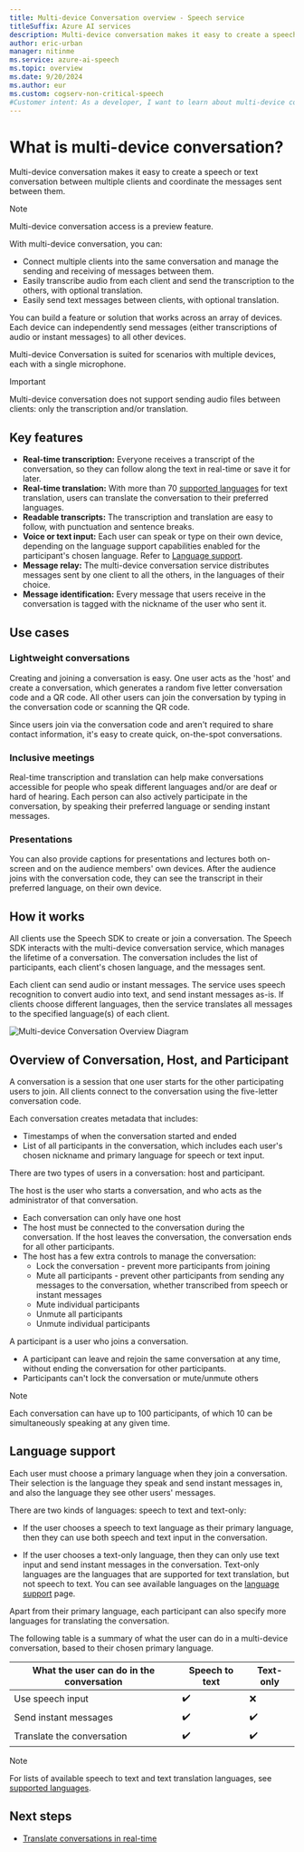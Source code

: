 ```yaml
---
title: Multi-device Conversation overview - Speech service
titleSuffix: Azure AI services
description: Multi-device conversation makes it easy to create a speech or text conversation between multiple clients and coordinate the messages that are sent between them.
author: eric-urban
manager: nitinme
ms.service: azure-ai-speech
ms.topic: overview
ms.date: 9/20/2024
ms.author: eur
ms.custom: cogserv-non-critical-speech
#Customer intent: As a developer, I want to learn about multi-device conversation in the Speech service.
---
```


# What is multi-device conversation?

Multi-device conversation makes it easy to create a speech or text conversation between multiple clients and coordinate the messages sent between them.

> [!NOTE]
> Multi-device conversation access is a preview feature.

With multi-device conversation, you can:

- Connect multiple clients into the same conversation and manage the sending and receiving of messages between them.
- Easily transcribe audio from each client and send the transcription to the others, with optional translation.
- Easily send text messages between clients, with optional translation.

You can build a feature or solution that works across an array of devices. Each device can independently send messages (either transcriptions of audio or instant messages) to all other devices.

Multi-device Conversation is suited for scenarios with multiple devices, each with a single microphone.

>[!IMPORTANT]
> Multi-device conversation does not support sending audio files between clients: only the transcription and/or translation.

## Key features

- **Real-time transcription:** Everyone receives a transcript of the conversation, so they can follow along the text in real-time or save it for later.
- **Real-time translation:** With more than 70 [supported languages](language-support.md) for text translation, users can translate the conversation to their preferred languages.
- **Readable transcripts:** The transcription and translation are easy to follow, with punctuation and sentence breaks.
- **Voice or text input:** Each user can speak or type on their own device, depending on the language support capabilities enabled for the participant's chosen language. Refer to [Language support](language-support.md).
- **Message relay:** The multi-device conversation service distributes messages sent by one client to all the others, in the languages of their choice.
- **Message identification:** Every message that users receive in the conversation is tagged with the nickname of the user who sent it.

## Use cases

### Lightweight conversations

Creating and joining a conversation is easy. One user acts as the 'host' and create a conversation, which generates a random five letter conversation code and a QR code. All other users can join the conversation by typing in the conversation code or scanning the QR code. 

Since users join via the conversation code and aren't required to share contact information, it's easy to create quick, on-the-spot conversations.

### Inclusive meetings

Real-time transcription and translation can help make conversations accessible for people who speak different languages and/or are deaf or hard of hearing. Each person can also actively participate in the conversation, by speaking their preferred language or sending instant messages.

### Presentations

You can also provide captions for presentations and lectures both on-screen and on the audience members' own devices. After the audience joins with the conversation code, they can see the transcript in their preferred language, on their own device.

## How it works

All clients use the Speech SDK to create or join a conversation. The Speech SDK interacts with the multi-device conversation service, which manages the lifetime of a conversation. The conversation includes the list of participants, each client's chosen language, and the messages sent.  

Each client can send audio or instant messages. The service uses speech recognition to convert audio into text, and send instant messages as-is. If clients choose different languages, then the service translates all messages to the specified language(s) of each client.

![Multi-device Conversation Overview Diagram](media/scenarios/multi-device-conversation.png)

## Overview of Conversation, Host, and Participant

A conversation is a session that one user starts for the other participating users to join. All clients connect to the conversation using the five-letter conversation code.

Each conversation creates metadata that includes:
- Timestamps of when the conversation started and ended
- List of all participants in the conversation, which includes each user's chosen nickname and primary language for speech or text input.


There are two types of users in a conversation:  host and participant.

The host is the user who starts a conversation, and who acts as the administrator of that conversation.
- Each conversation can only have one host
- The host must be connected to the conversation during the conversation. If the host leaves the conversation, the conversation ends for all other participants.
- The host has a few extra controls to manage the conversation: 
    - Lock the conversation - prevent more participants from joining
    - Mute all participants - prevent other participants from sending any messages to the conversation, whether transcribed from speech or instant messages
    - Mute individual participants
    - Unmute all participants
    - Unmute individual participants

A participant is a user who joins a conversation.
- A participant can leave and rejoin the same conversation at any time, without ending the conversation for other participants.
- Participants can't lock the conversation or mute/unmute others

> [!NOTE]
> Each conversation can have up to 100 participants, of which 10 can be simultaneously speaking at any given time.

## Language support

Each user must choose a primary language when they join a conversation. Their selection is the language they speak and send instant messages in, and also the language they see other users' messages.

There are two kinds of languages: speech to text and text-only:
- If the user chooses a speech to text language as their primary language, then they can use both speech and text input in the conversation.

- If the user chooses a text-only language, then they can only use text input and send instant messages in the conversation. Text-only languages are the languages that are supported for text translation, but not speech to text. You can see available languages on the [language support](./language-support.md) page.

Apart from their primary language, each participant can also specify more languages for translating the conversation.

The following table is a summary of what the user can do in a multi-device conversation, based to their chosen primary language.


| What the user can do in the conversation | Speech to text | Text-only |
|-----------------------------------|----------------|------|
| Use speech input | ✔️ | ❌ |
| Send instant messages | ✔️ | ✔️ |
| Translate the conversation | ✔️ | ✔️ |

> [!NOTE]
> For lists of available speech to text and text translation languages, see [supported languages](./language-support.md).

## Next steps

* [Translate conversations in real-time](quickstarts/multi-device-conversation.md)

